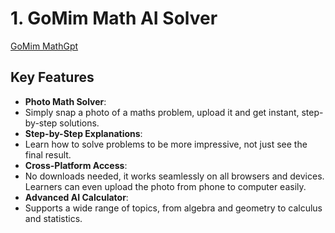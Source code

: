 # 1. GoMim Math AI Solver
[GoMim MathGpt](https://gomim.com/)

## Key Features

- **Photo Math Solver**:
- Simply snap a photo of a maths problem, upload it and get instant, step-by-step solutions.
- **Step-by-Step Explanations**:
- Learn how to solve problems to be more impressive, not just see the final result.
- **Cross-Platform Access**:
- No downloads needed, it works seamlessly on all browsers and devices. Learners can even upload the photo from phone to computer easily.
- **Advanced AI Calculator**:
- Supports a wide range of topics, from algebra and geometry to calculus and statistics.
